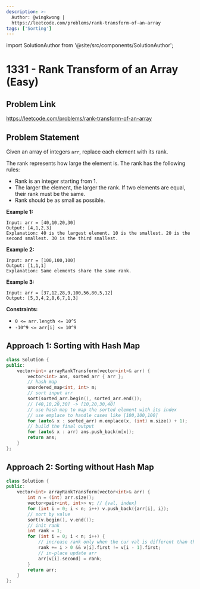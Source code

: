 ```yaml
---
description: >-
  Author: @wingkwong |
  https://leetcode.com/problems/rank-transform-of-an-array
tags: ['Sorting']
---
```


import SolutionAuthor from '@site/src/components/SolutionAuthor';

# 1331 - Rank Transform of an Array (Easy)

## Problem Link

https://leetcode.com/problems/rank-transform-of-an-array

## Problem Statement

Given an array of integers `arr`, replace each element with its rank.

The rank represents how large the element is. The rank has the following rules:

* Rank is an integer starting from 1.
* The larger the element, the larger the rank. If two elements are equal, their rank must be the same.
* Rank should be as small as possible.

**Example 1:**

```
Input: arr = [40,10,20,30]
Output: [4,1,2,3]
Explanation: 40 is the largest element. 10 is the smallest. 20 is the second smallest. 30 is the third smallest.
```

**Example 2:**

```
Input: arr = [100,100,100]
Output: [1,1,1]
Explanation: Same elements share the same rank.
```

**Example 3:**

```
Input: arr = [37,12,28,9,100,56,80,5,12]
Output: [5,3,4,2,8,6,7,1,3]
```

**Constraints:**

* `0 <= arr.length <= 10^5`
* `-10^9 <= arr[i] <= 10^9`

## Approach 1: Sorting with Hash Map

<SolutionAuthor name="@wingkwong"/>

```cpp
class Solution {
public:
    vector<int> arrayRankTransform(vector<int>& arr) {
        vector<int> ans, sorted_arr { arr };
        // hash map
        unordered_map<int, int> m;
        // sort input arr
        sort(sorted_arr.begin(), sorted_arr.end());
        // [40,10,20,30] -> [10,20,30,40]
        // use hash map to map the sorted element with its index
        // use emplace to handle cases like [100,100,100]
        for (auto& x : sorted_arr) m.emplace(x, (int) m.size() + 1);
        // build the final output
        for (auto& x : arr) ans.push_back(m[x]);
        return ans;
    }
};
```

## Approach 2: Sorting without Hash Map

<SolutionAuthor name="@wingkwong"/>

```cpp
class Solution {
public:
    vector<int> arrayRankTransform(vector<int>& arr) {
        int n = (int) arr.size();
        vector<pair<int, int>> v; // {val, index}
        for (int i = 0; i < n; i++) v.push_back({arr[i], i});
        // sort by value
        sort(v.begin(), v.end());
        // init rank
        int rank = 1;
        for (int i = 0; i < n; i++) {
            // increase rank only when the cur val is different than the prev one
            rank += i > 0 && v[i].first != v[i - 1].first;
            // in-place update arr
            arr[v[i].second] = rank;
        }
        return arr;
    }
};
```